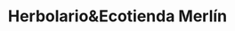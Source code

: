 ---
title: "Herbolario&Ecotienda Merlín"
url: /ferrol/herbolarioundecotienda-merlin/
shop: herbolario
---